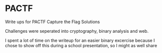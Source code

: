 # PACTF
Write ups for PACTF Capture the Flag Solutions


Challenges were seperated into cryptography, binary analysis and web.

I spent a lot of time on the writeup for an easier binary excercise because I chose to show off this during a school presentation, so I might as well share 
